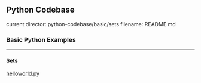 ## Python Codebase

current director: python-codebase/basic/sets
filename: README.md

### Basic Python Examples
----
#### Sets

[helloworld.py](helloworld.py)
